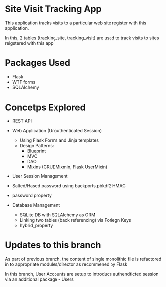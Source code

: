 Site Visit Tracking App
==============
This application tracks visits to a particular web site register with this application.

In this, 2 tables (tracking_site, tracking_visit) are used to track visits to sites reigstered with this app


Packages Used
==============
* Flask
* WTF forms
* SQLAlchemy

Concetps Explored
==============
* REST API
* Web Application (Unauthenticated Session)
  * Using Flask Forms and Jinja templates
  * Design Patterns: 
     * Blueprint
     * MVC
     * DAO
     * Mixins (CRUDMixmin, Flask UserMixin)
* User Session Management
* Salted/Hased password using backports.pbkdf2 HMAC
* password property

* Database Management
  * SQLite DB with SQLAlchemy as ORM
  * Linking two tables (back referencing) via Foriegn Keys
  * hybrid_property

Updates to this branch
==============
As part of previous branch, the content of single monolithic file is refactored  in to appropriate modules/director as recommened by Flask

In this branch, User Accounts are setup to introduce authendticted session via an additional package - Users
